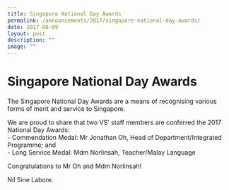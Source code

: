 ```yaml
---
title: Singapore National Day Awards
permalink: /announcements/2017/singapore-national-day-awards/
date: 2017-08-09
layout: post
description: ""
image: ""
---
```

# **Singapore National Day Awards**

The Singapore National Day Awards are a means of recognising various forms of merit and service to Singapore.

We are proud to share that two VS' staff members are conferred the 2017 National Day Awards:  
\- Commendation Medal: Mr Jonathan Oh, Head of Department/Integrated Programme; and  
\- Long Service Medal: Mdm Norlinsah, Teacher/Malay Language

Congratulations to Mr Oh and Mdm Norlinsah!

Nil Sine Labore.
